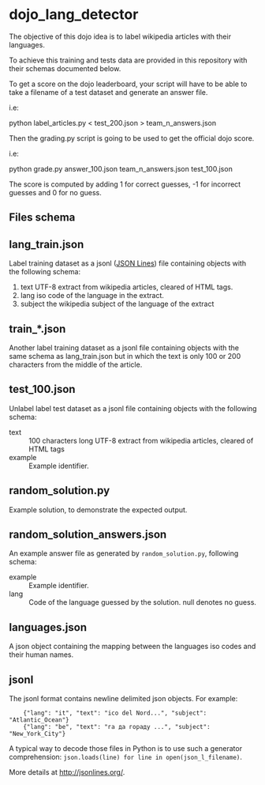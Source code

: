 # dojo_lang_detector

The objective of this dojo idea is to label wikipedia articles with their
languages.

To achieve this training and tests data are provided in this repository
with their schemas documented below.

To get a score on the dojo leaderboard, your script will have to be able to
take a filename of a test dataset and generate an answer file.

i.e:

  python label_articles.py < test_200.json > team_n_answers.json

Then the grading.py script is going to be used to get the official dojo score.

i.e:

  python grade.py answer_100.json team_n_answers.json test_100.json

The score is computed by adding 1 for correct guesses, -1 for incorrect guesses
and 0 for no guess.

## Files schema

## lang_train.json

Label training dataset as a jsonl ([JSON Lines](http://jsonlines.org/)) file containing objects with the
following schema:

1. text
UTF-8 extract from wikipedia articles, cleared of HTML tags.
2. lang
iso code of the language in the extract.
3. subject
the wikipedia subject of the language of the extract

## train_*.json

Another label training dataset as a jsonl file containing objects with the
same schema as lang_train.json but in which the text is only 100 or 200
characters from the middle of the article.

## test_100.json

Unlabel label test dataset as a jsonl file containing objects with the
following schema:

<dl>
  <dt>text</dt>
  <dd>100 characters long UTF-8 extract from wikipedia articles, cleared of HTML tags</dd>

  <dt>example</dt>
  <dd>Example identifier.</dd>
</dl>

## random_solution.py

Example solution, to demonstrate the expected output.

## random_solution_answers.json

An example answer file as generated by `random_solution.py`, following schema:

<dl>
  <dt>example</dt>
  <dd>Example identifier.</dd>

  <dt>lang</dt>
  <dd>Code of the language guessed by the solution. null denotes no guess.</dd>
</dl>

## languages.json

A json object containing the mapping between the languages iso codes and their
human names.

## jsonl

The jsonl format contains newline delimited json objects. For example:

```
    {"lang": "it", "text": "ico del Nord...", "subject": "Atlantic_Ocean"}
    {"lang": "be", "text": "га да гораду ...", "subject": "New_York_City"}
```

A typical way to decode those files in Python is to use such a generator
comprehension: `json.loads(line) for line in open(json_l_filename)`.

More details at http://jsonlines.org/.
